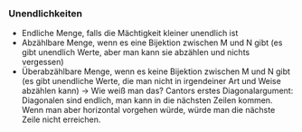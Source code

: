 ### Unendlichkeiten
- Endliche Menge, falls die Mächtigkeit kleiner unendlich ist
- Abzählbare Menge, wenn es eine Bijektion zwischen M und N gibt (es gibt unendlich Werte, aber man kann sie abzählen und nichts vergessen)
- Überabzählbare Menge, wenn es keine Bijektion zwischen M und N gibt (es gibt unendliche Werte, die man nicht in irgendeiner Art und Weise abzählen kann)
-> Wie weiß man das? Cantors erstes Diagonalargument:
Diagonalen sind endlich, man kann in die nächsten Zeilen kommen. Wenn man aber horizontal vorgehen würde, würde man die nächste Zeile nicht erreichen.
